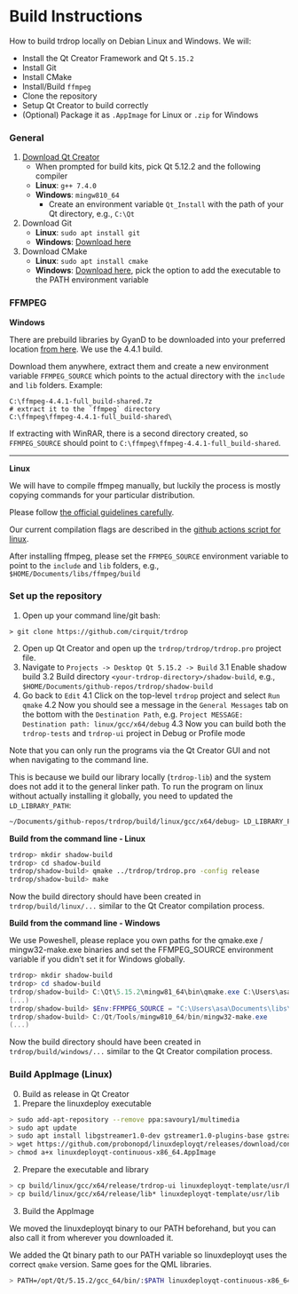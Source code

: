 # Build Instructions

How to build trdrop locally on Debian Linux and Windows. We will:

* Install the Qt Creator Framework and Qt `5.15.2`
* Install Git
* Install CMake
* Install/Build `ffmpeg`
* Clone the repository
* Setup Qt Creator to build correctly
* (Optional) Package it as `.AppImage` for Linux or `.zip` for Windows

### General

1. [Download Qt Creator](https://www.qt.io/download-qt-installer)
    * When prompted for build kits, pick Qt 5.12.2 and the following compiler
    * **Linux**: `g++ 7.4.0`
    * **Windows**: `mingw810_64`
        - Create an environment variable `Qt_Install` with the path of your Qt directory, e.g., `C:\Qt`
2. Download Git
    * **Linux**: `sudo apt install git`
    * **Windows**: [Download here](https://git-scm.com/download/win)
3. Download CMake
    * **Linux**: `sudo apt install cmake` 
    * **Windows**: [Download here](https://cmake.org/download/), pick the option to add the executable to the PATH environment variable
    
### FFMPEG

**Windows**

There are prebuild libraries by GyanD to be downloaded into your preferred location [from here](https://github.com/GyanD/codexffmpeg/releases/download/4.4.1/ffmpeg-4.4.1-full_build-shared.7z). We use the 4.4.1 build.

Download them anywhere, extract them and create a new environment variable `FFMPEG_SOURCE` which points to the actual directory with the `include` and `lib` folders.
Example:
```
C:\ffmpeg-4.4.1-full_build-shared.7z
# extract it to the `ffmpeg` directory
C:\ffmpeg\ffmpeg-4.4.1-full_build-shared\
```

If extracting with WinRAR, there is a second directory created, so `FFMPEG_SOURCE` should point to `C:\ffmpeg\ffmpeg-4.4.1-full_build-shared`.

---

**Linux**

We will have to compile ffmpeg manually, but luckily the process is mostly copying commands for your particular distribution.

Please follow [the official guidelines carefully](https://trac.ffmpeg.org/wiki/CompilationGuide/Ubuntu).

Our current compilation flags are described in the [github actions script for linux](.github/workflows/ci-linux64.yml).

After installing ffmpeg, please set the `FFMPEG_SOURCE` environment variable to point to the `include` and `lib` folders, e.g., `$HOME/Documents/libs/ffmpeg/build`

### Set up the repository

1. Open up your command line/git bash:

```
> git clone https://github.com/cirquit/trdrop
```

2. Open up Qt Creator and open up the `trdrop/trdrop/trdrop.pro` project file.
3. Navigate to `Projects -> Desktop Qt 5.15.2 -> Build`
 3.1 Enable shadow build
 3.2 Build directory `<your-trdrop-directory>/shadow-build`, e.g., `$HOME/Documents/github-repos/trdrop/shadow-build`
4. Go back to `Edit`
 4.1 Click on the top-level `trdrop` project and select `Run qmake`
 4.2 Now you should see a message in the `General Messages` tab on the bottom with the `Destination Path`, e.g. `Project MESSAGE: Destination path: linux/gcc/x64/debug`
 4.3 Now you can build both the `trdrop-tests` and `trdrop-ui` project in Debug or Profile mode

Note that you can only run the programs via the Qt Creator GUI and not when navigating to the command line.

This is because we build our library locally (`trdrop-lib`) and the system does not add it to the general linker path.
To run the program on linux without actually installing it globally, you need to updated the `LD_LIBRARY_PATH`:

```bash
~/Documents/github-repos/trdrop/build/linux/gcc/x64/debug> LD_LIBRARY_PATH=`pwd`:$LD_LIBRARY_PATH ./trdrop-ui
```

**Build from the command line - Linux** 

```bash
trdrop> mkdir shadow-build
trdrop> cd shadow-build
trdrop/shadow-build> qmake ../trdrop/trdrop.pro -config release
trdrop/shadow-build> make
```

Now the build directory should have been created in `trdrop/build/linux/...` similar to the Qt Creator compilation process.

**Build from the command line - Windows**

We use Poweshell, please replace you own paths for the qmake.exe / mingw32-make.exe binaries and set the FFMPEG_SOURCE environment variable if you didn't set it for Windows globally.

```powershell
trdrop> mkdir shadow-build
trdrop> cd shadow-build
trdrop/shadow-build> C:\Qt\5.15.2\mingw81_64\bin\qmake.exe C:\Users\asa\Documents\github-repos\trdrop\trdrop\trdrop.pro -spec win32-g++ "CONFIG+=qtquickcompiler" 
(...)
trdrop/shadow-build> $Env:FFMPEG_SOURCE = "C:\Users\asa\Documents\libs\ffmpeg-4.4.1-full_build-shared"
trdrop/shadow-build> C:/Qt/Tools/mingw810_64/bin/mingw32-make.exe
(...)
```

Now the build directory should have been created in `trdrop/build/windows/...` similar to the Qt Creator compilation process.


### Build AppImage (Linux)

0. Build as release in Qt Creator
1. Prepare the linuxdeploy executable

```bash
> sudo add-apt-repository --remove ppa:savoury1/multimedia
> sudo apt update
> sudo apt install libgstreamer1.0-dev gstreamer1.0-plugins-base gstreamer1.0-plugins-bad
> wget https://github.com/probonopd/linuxdeployqt/releases/download/continuous/linuxdeployqt-continuous-x86_64.AppImage
> chmod a+x linuxdeployqt-continuous-x86_64.AppImage
```

2. Prepare the executable and library

```bash
> cp build/linux/gcc/x64/release/trdrop-ui linuxdeployqt-template/usr/bin
> cp build/linux/gcc/x64/release/lib* linuxdeployqt-template/usr/lib
```

3. Build the AppImage

We moved the linuxdeployqt binary to our PATH beforehand, but you can also call it from wherever you downloaded it.

We added the Qt binary path to our PATH variable so linuxdeployqt uses the correct `qmake` version. Same goes for the QML libraries.

```bash
> PATH=/opt/Qt/5.15.2/gcc_64/bin/:$PATH linuxdeployqt-continuous-x86_64.AppImage usr/share/applications/trdrop.desktop -verbose=1 -appimage -qmldir=/opt/Qt/5.15.2/gcc_64/qml/
```


